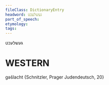 ```yaml
---
fileClass: DictionaryEntry
headword: געשלעכט
part_of_speech: 
etymology: 
tags: 
---
```

געשלעכט

WESTERN
========

gəšlacht {Schnitzler, Prager Judendeutsch, 20}